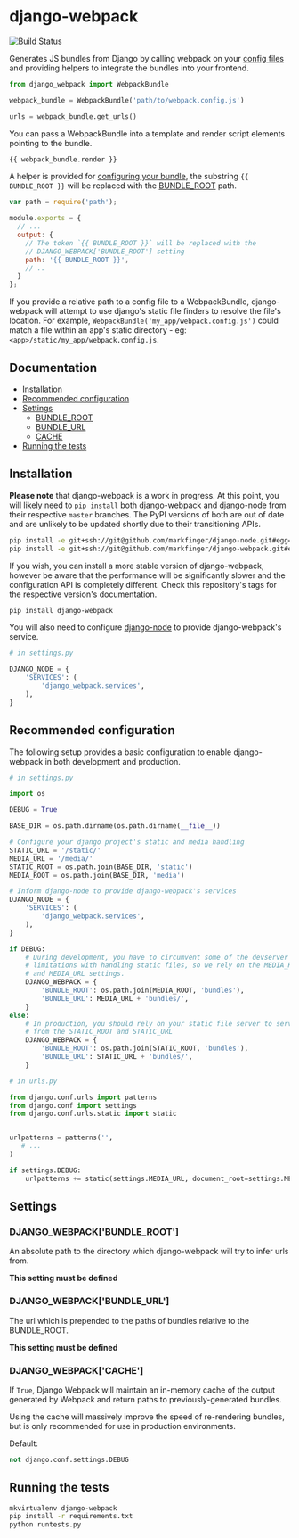 django-webpack
==============

[![Build Status](https://travis-ci.org/markfinger/django-webpack.svg?branch=master)](https://travis-ci.org/markfinger/django-webpack)

Generates JS bundles from Django by calling webpack on your [config files](webpack.github.io/docs/configuration.html) and providing helpers to integrate the bundles into your frontend.

```python
from django_webpack import WebpackBundle

webpack_bundle = WebpackBundle('path/to/webpack.config.js')

urls = webpack_bundle.get_urls()
```

You can pass a WebpackBundle into a template and render script elements pointing to the bundle.
```html
{{ webpack_bundle.render }}
```

A helper is provided for [configuring your bundle](webpack.github.io/docs/configuration.html), the substring `{{ BUNDLE_ROOT }}` will be replaced with the [BUNDLE_ROOT](#django_webpackbundle_root) path.

```javascript
var path = require('path');

module.exports = {
  // ...
  output: {
    // The token `{{ BUNDLE_ROOT }}` will be replaced with the
    // DJANGO_WEBPACK['BUNDLE_ROOT'] setting
    path: '{{ BUNDLE_ROOT }}',
    // ..
  }
};
```

If you provide a relative path to a config file to a WebpackBundle, django-webpack will attempt to use django's static file finders to resolve the file's location. For example, `WebpackBundle('my_app/webpack.config.js')` could match a file within an app's static directory - eg: `<app>/static/my_app/webpack.config.js`.

Documentation
-------------

- [Installation](#installation)
- [Recommended configuration](#recommended-configuration)
- [Settings](#settings)
  - [BUNDLE_ROOT](#django_webpackbundle_root)
  - [BUNDLE_URL](#django_webpackbundle_url)
  - [CACHE](#django_webpackcache)
- [Running the tests](#running-the-tests)


Installation
------------

**Please note** that django-webpack is a work in progress. At this point, you will likely need to `pip install` both django-webpack and django-node from their respective `master` branches. The PyPI versions of both are out of date and are unlikely to be updated shortly due to their transitioning APIs.

```bash
pip install -e git+ssh://git@github.com/markfinger/django-node.git#egg=django-node
pip install -e git+ssh://git@github.com/markfinger/django-webpack.git#egg=django-webpack
```

If you wish, you can install a more stable version of django-webpack, however be aware that the performance will be significantly slower and the configuration API is completely different. Check this repository's tags for the respective version's documentation.

```bash
pip install django-webpack
```

You will also need to configure [django-node](https://github.com/markfinger/django-node) to provide django-webpack's service.

```python
# in settings.py

DJANGO_NODE = {
    'SERVICES': (
        'django_webpack.services',
    ),
}
```

Recommended configuration
-------------------------

The following setup provides a basic configuration to enable django-webpack in both development and production.

```python
# in settings.py

import os

DEBUG = True

BASE_DIR = os.path.dirname(os.path.dirname(__file__))

# Configure your django project's static and media handling
STATIC_URL = '/static/'
MEDIA_URL = '/media/'
STATIC_ROOT = os.path.join(BASE_DIR, 'static')
MEDIA_ROOT = os.path.join(BASE_DIR, 'media')

# Inform django-node to provide django-webpack's services
DJANGO_NODE = {
    'SERVICES': (
        'django_webpack.services',
    ),
}

if DEBUG:
    # During development, you have to circumvent some of the devserver's 
    # limitations with handling static files, so we rely on the MEDIA_ROOT 
    # and MEDIA_URL settings.
    DJANGO_WEBPACK = {
        'BUNDLE_ROOT': os.path.join(MEDIA_ROOT, 'bundles'),
        'BUNDLE_URL': MEDIA_URL + 'bundles/',
    }
else:
    # In production, you should rely on your static file server to serve
    # from the STATIC_ROOT and STATIC_URL
    DJANGO_WEBPACK = {
        'BUNDLE_ROOT': os.path.join(STATIC_ROOT, 'bundles'),
        'BUNDLE_URL': STATIC_URL + 'bundles/',
    }
```

```python
# in urls.py

from django.conf.urls import patterns
from django.conf import settings
from django.conf.urls.static import static


urlpatterns = patterns('',
   # ...
)

if settings.DEBUG:
    urlpatterns += static(settings.MEDIA_URL, document_root=settings.MEDIA_ROOT)
```


Settings
--------

### DJANGO_WEBPACK['BUNDLE_ROOT']

An absolute path to the directory which django-webpack will try to infer urls from.

**This setting must be defined**

### DJANGO_WEBPACK['BUNDLE_URL']

The url which is prepended to the paths of bundles relative to the BUNDLE_ROOT.

**This setting must be defined**

### DJANGO_WEBPACK['CACHE']

If `True`, Django Webpack will maintain an in-memory cache of the output generated by
Webpack and return paths to previously-generated bundles.

Using the cache will massively improve the speed of re-rendering bundles, but is only
recommended for use in production environments.

Default:
```python
not django.conf.settings.DEBUG
```


Running the tests
-----------------

```bash
mkvirtualenv django-webpack
pip install -r requirements.txt
python runtests.py
```
